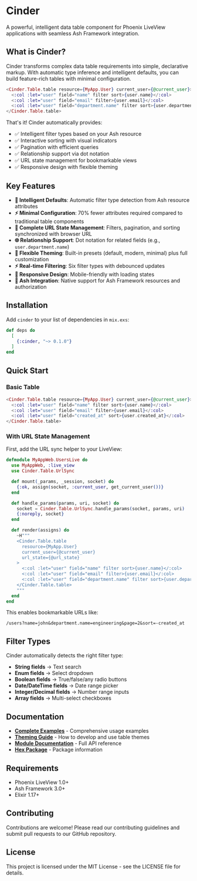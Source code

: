 # Cinder

A powerful, intelligent data table component for Phoenix LiveView applications with seamless Ash Framework integration.

## What is Cinder?

Cinder transforms complex data table requirements into simple, declarative markup. With automatic type inference and intelligent defaults, you can build feature-rich tables with minimal configuration.

```elixir
<Cinder.Table.table resource={MyApp.User} current_user={@current_user}>
  <:col :let="user" field="name" filter sort>{user.name}</:col>
  <:col :let="user" field="email" filter>{user.email}</:col>
  <:col :let="user" field="department.name" filter sort>{user.department.name}</:col>
</Cinder.Table.table>
```

That's it! Cinder automatically provides:
- ✅ Intelligent filter types based on your Ash resource
- ✅ Interactive sorting with visual indicators
- ✅ Pagination with efficient queries
- ✅ Relationship support via dot notation
- ✅ URL state management for bookmarkable views
- ✅ Responsive design with flexible theming

## Key Features

- **🧠 Intelligent Defaults**: Automatic filter type detection from Ash resource attributes
- **⚡ Minimal Configuration**: 70% fewer attributes required compared to traditional table components
- **🔗 Complete URL State Management**: Filters, pagination, and sorting synchronized with browser URL
- **🌐 Relationship Support**: Dot notation for related fields (e.g., `user.department.name`)
- **🎨 Flexible Theming**: Built-in presets (default, modern, minimal) plus full customization
- **⚡ Real-time Filtering**: Six filter types with debounced updates
- **📱 Responsive Design**: Mobile-friendly with loading states
- **🔐 Ash Integration**: Native support for Ash Framework resources and authorization

## Installation

Add `cinder` to your list of dependencies in `mix.exs`:

```elixir
def deps do
  [
    {:cinder, "~> 0.1.0"}
  ]
end
```

## Quick Start

### Basic Table

```elixir
<Cinder.Table.table resource={MyApp.User} current_user={@current_user}>
  <:col :let="user" field="name" filter sort>{user.name}</:col>
  <:col :let="user" field="email" filter>{user.email}</:col>
  <:col :let="user" field="created_at" sort>{user.created_at}</:col>
</Cinder.Table.table>
```

### With URL State Management

First, add the URL sync helper to your LiveView:

```elixir
defmodule MyAppWeb.UsersLive do
  use MyAppWeb, :live_view
  use Cinder.Table.UrlSync

  def mount(_params, _session, socket) do
    {:ok, assign(socket, :current_user, get_current_user())}
  end

  def handle_params(params, uri, socket) do
    socket = Cinder.Table.UrlSync.handle_params(socket, params, uri)
    {:noreply, socket}
  end

  def render(assigns) do
    ~H"""
    <Cinder.Table.table
      resource={MyApp.User}
      current_user={@current_user}
      url_state={@url_state}
    >
      <:col :let="user" field="name" filter sort>{user.name}</:col>
      <:col :let="user" field="email" filter>{user.email}</:col>
      <:col :let="user" field="department.name" filter sort>{user.department.name}</:col>
    </Cinder.Table.table>
    """
  end
end
```

This enables bookmarkable URLs like:
```
/users?name=john&department.name=engineering&page=2&sort=-created_at
```

## Filter Types

Cinder automatically detects the right filter type:

- **String fields** → Text search
- **Enum fields** → Select dropdown
- **Boolean fields** → True/false/any radio buttons
- **Date/DateTime fields** → Date range picker
- **Integer/Decimal fields** → Number range inputs
- **Array fields** → Multi-select checkboxes

## Documentation

- **[Complete Examples](docs/examples.md)** - Comprehensive usage examples
- **[Theming Guide](docs/theming.md)** - How to develop and use table themes
- **[Module Documentation](https://hexdocs.pm/cinder)** - Full API reference
- **[Hex Package](https://hex.pm/packages/cinder)** - Package information

## Requirements

- Phoenix LiveView 1.0+
- Ash Framework 3.0+
- Elixir 1.17+

## Contributing

Contributions are welcome! Please read our contributing guidelines and submit pull requests to our GitHub repository.

## License

This project is licensed under the MIT License - see the LICENSE file for details.

